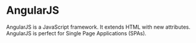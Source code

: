 # AngularJS
AngularJS is a JavaScript framework.  It extends HTML with new attributes.  AngularJS is perfect for Single Page Applications (SPAs).

